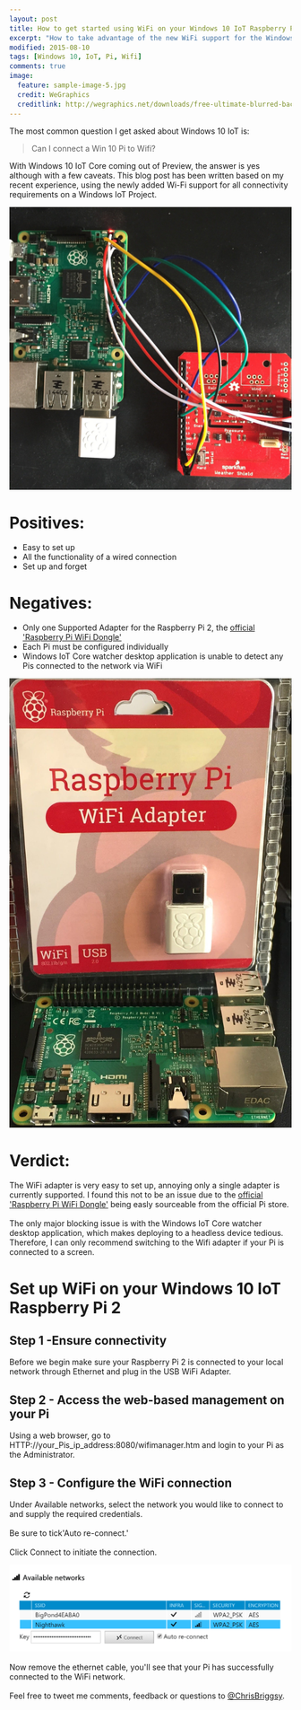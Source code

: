 ```yaml
---
layout: post
title: How to get started using WiFi on your Windows 10 IoT Raspberry Pi 2
excerpt: "How to take advantage of the new WiFi support for the Windows 10 IoT Raspberry Pi 2"
modified: 2015-08-10
tags: [Windows 10, IoT, Pi, Wifi]
comments: true
image:
  feature: sample-image-5.jpg
  credit: WeGraphics
  creditlink: http://wegraphics.net/downloads/free-ultimate-blurred-background-pack/
---
```


The most common question I get asked about Windows 10 IoT is:

> Can I connect a Win 10 Pi to Wifi?

With Windows 10 IoT Core coming out of Preview, the answer is yes although with a few caveats. This blog post has been written based on my recent experience, using the newly added Wi-Fi support for all connectivity requirements on a Windows IoT Project.

![PiWiFi](/images/IMG_1242-compressor.jpg)

# Positives:

* Easy to set up
* All the functionality of a wired connection
* Set up and forget 

# Negatives:

* Only one Supported Adapter for the Raspberry Pi 2, the [official 'Raspberry Pi WiFi Dongle'](http://swag.raspberrypi.org/collections/frontpage/products/official-raspberry-pi-wifi-dongle)
* Each Pi must be configured individually
* Windows IoT Core watcher desktop application is unable to detect any Pis connected to the network via WiFi 

![PiWiFi](/images/IMG_1225-compressor.jpg)

# Verdict:

The WiFi adapter is very easy to set up, annoying only a single adapter is currently supported. I found this not to be an issue due to the [official 'Raspberry Pi WiFi Dongle'](http://swag.raspberrypi.org/collections/frontpage/products/official-raspberry-pi-wifi-dongle) being easly sourceable from the official Pi store.<Br><Br>The only major blocking issue is with the Windows IoT Core watcher desktop application, which makes deploying to a headless device tedious. Therefore, I can only recommend switching to the Wifi adapter if your Pi is connected to a screen. 

# Set up WiFi on your Windows 10 IoT Raspberry Pi 2

## Step 1 -Ensure connectivity 
Before we begin make sure your Raspberry Pi 2 is connected to your local network through Ethernet and plug in the USB WiFi Adapter.

## Step 2 - Access the web-based management on your Pi

Using a web browser, go to HTTP://your_Pis_ip_address:8080/wifimanager.htm and login to your Pi as the Administrator.

## Step 3 - Configure the WiFi connection

Under Available networks, select the network you would like to connect to and supply the required credentials.<BR><BR>Be sure to tick'Auto re-connect.'<BR><BR>Click Connect to initiate the connection.

![web-based-management](/images/2015-08-15_12-30-55-compressor.png)<br><br>Now remove the ethernet cable, you'll see that your Pi has successfully connected to the WiFi network.<br><br>Feel free to tweet me comments, feedback or questions to [@ChrisBriggsy](https://twitter.com/ChrisBriggsy).